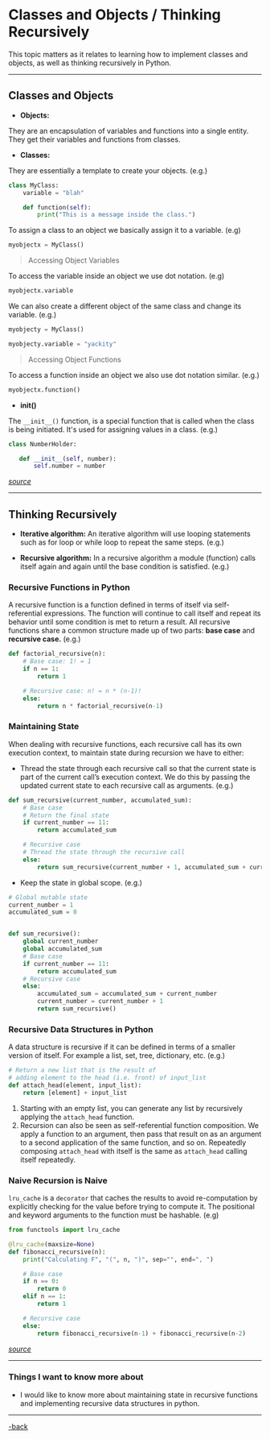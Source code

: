 # Classes and Objects / Thinking Recursively

This topic matters as it relates to learning how to implement classes and objects, as well as thinking recursively in Python.

---

## Classes and Objects

* **Objects:** 

They are an encapsulation of variables and functions into a single entity. They get their variables and functions from classes. 

* **Classes:** 

They are essentially a template to create your objects. (e.g.)

```python
class MyClass:
    variable = "blah"

    def function(self):
        print("This is a message inside the class.")
```

To assign a class to an object we basically assign it to a variable. (e.g)

```python
myobjectx = MyClass()
```

>Accessing Object Variables

To access the variable inside an object we use dot notation. (e.g)

```python
myobjectx.variable
```
We can also create a different object of the same class and change its variable. (e.g.)

```python
myobjecty = MyClass()

myobjecty.variable = "yackity"
```

>Accessing Object Functions

To access a function inside an object we also use dot notation similar. (e.g.)

```python
myobjectx.function()
```

* **init()**

The `__init__()` function, is a special function that is called when the class is being initiated. It's used for assigning values in a class. (e.g.)

```python
class NumberHolder:

   def __init__(self, number):
       self.number = number
```

[*source*](https://www.learnpython.org/en/Classes_and_Objects)

---

## Thinking Recursively

* **Iterative algorithm:** An iterative algorithm will use looping statements such as for loop or while loop to repeat the same steps. (e.g.)

* **Recursive algorithm:** In a recursive algorithm a module (function) calls itself again and again until the base condition is satisfied. (e.g.)

### Recursive Functions in Python

A recursive function is a function defined in terms of itself via self-referential expressions. The function will continue to call itself and repeat its behavior until some condition is met to return a result. All recursive functions share a common structure made up of two parts: **base case** and **recursive case.** (e.g.)

```python
def factorial_recursive(n):
    # Base case: 1! = 1
    if n == 1:
        return 1

    # Recursive case: n! = n * (n-1)!
    else:
        return n * factorial_recursive(n-1)
```

### Maintaining State

When dealing with recursive functions, each recursive call has its own execution context, to maintain state during recursion we have to either:

- Thread the state through each recursive call so that the current state is part of the current call’s execution context. We do this by passing the updated current state to each recursive call as arguments. (e.g.)

```python
def sum_recursive(current_number, accumulated_sum):
    # Base case
    # Return the final state
    if current_number == 11:
        return accumulated_sum

    # Recursive case
    # Thread the state through the recursive call
    else:
        return sum_recursive(current_number + 1, accumulated_sum + current_number)
```

- Keep the state in global scope. (e.g.)

```python
# Global mutable state
current_number = 1
accumulated_sum = 0


def sum_recursive():
    global current_number
    global accumulated_sum
    # Base case
    if current_number == 11:
        return accumulated_sum
    # Recursive case
    else:
        accumulated_sum = accumulated_sum + current_number
        current_number = current_number + 1
        return sum_recursive()
```

### Recursive Data Structures in Python

A data structure is recursive if it can be defined in terms of a smaller version of itself. For example a list, set, tree, dictionary, etc. (e.g.)

```python
# Return a new list that is the result of
# adding element to the head (i.e. front) of input_list
def attach_head(element, input_list):
    return [element] + input_list
```

1. Starting with an empty list, you can generate any list by recursively applying the `attach_head` function.
2. Recursion can also be seen as self-referential function composition. We apply a function to an argument, then pass that result on as an argument to a second application of the same function, and so on. Repeatedly composing `attach_head` with itself is the same as `attach_head` calling itself repeatedly.

### Naive Recursion is Naive

`lru_cache` is a `decorator` that caches the results to avoid re-computation by explicitly checking for the value before trying to compute it. The positional and keyword arguments to the function must be hashable. (e.g)

```python
from functools import lru_cache

@lru_cache(maxsize=None)
def fibonacci_recursive(n):
    print("Calculating F", "(", n, ")", sep="", end=", ")

    # Base case
    if n == 0:
        return 0
    elif n == 1:
        return 1

    # Recursive case
    else:
        return fibonacci_recursive(n-1) + fibonacci_recursive(n-2)
```

[*source*](https://realpython.com/python-thinking-recursively/)

---

### Things I want to know more about

* I would like to know more about maintaining state in recursive functions and implementing recursive data structures in python.

---

[-back](https://alexriverau.github.io/reading-notes/code401)
